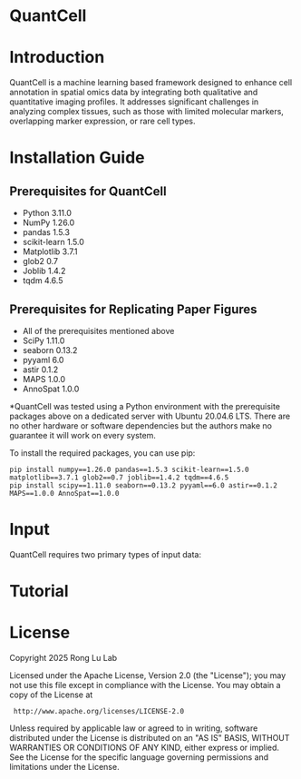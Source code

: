 # QuantCell

# Introduction
QuantCell is a machine learning based framework designed to enhance cell annotation in spatial omics data by integrating both qualitative and quantitative imaging profiles. It addresses significant challenges in analyzing complex tissues, such as those with limited molecular markers, overlapping marker expression, or rare cell types.

# Installation Guide
## Prerequisites for QuantCell
* Python 3.11.0
* NumPy 1.26.0
* pandas 1.5.3
* scikit-learn 1.5.0
* Matplotlib 3.7.1
* glob2 0.7
* Joblib 1.4.2
* tqdm 4.6.5

## Prerequisites for Replicating Paper Figures
* All of the prerequisites mentioned above
* SciPy 1.11.0
* seaborn 0.13.2
* pyyaml 6.0
* astir 0.1.2
* MAPS 1.0.0
* AnnoSpat 1.0.0

*QuantCell was tested using a Python environment with the prerequisite packages above on a dedicated server with Ubuntu 20.04.6 LTS. There are no other hardware or software dependencies but the authors make no guarantee it will work on every system.

To install the required packages, you can use pip:

```
pip install numpy==1.26.0 pandas==1.5.3 scikit-learn==1.5.0 matplotlib==3.7.1 glob2==0.7 joblib==1.4.2 tqdm==4.6.5
pip install scipy==1.11.0 seaborn==0.13.2 pyyaml==6.0 astir==0.1.2 MAPS==1.0.0 AnnoSpat==1.0.0
```

# Input
QuantCell requires two primary types of input data:

# Tutorial

# License
   Copyright 2025 Rong Lu Lab

   Licensed under the Apache License, Version 2.0 (the "License");
   you may not use this file except in compliance with the License.
   You may obtain a copy of the License at

     http://www.apache.org/licenses/LICENSE-2.0

   Unless required by applicable law or agreed to in writing, software
   distributed under the License is distributed on an "AS IS" BASIS,
   WITHOUT WARRANTIES OR CONDITIONS OF ANY KIND, either express or implied.
   See the License for the specific language governing permissions and
   limitations under the License.

